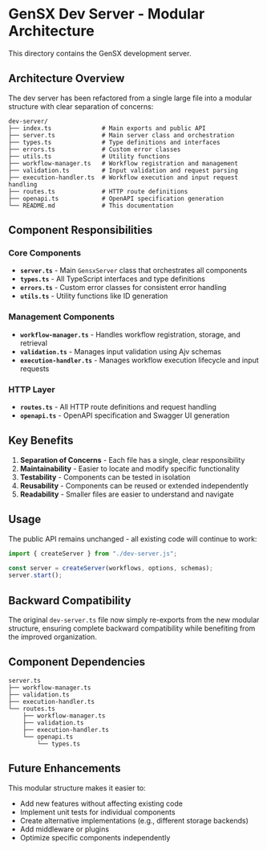 # GenSX Dev Server - Modular Architecture

This directory contains the GenSX development server.

## Architecture Overview

The dev server has been refactored from a single large file into a modular structure with clear separation of concerns:

```
dev-server/
├── index.ts              # Main exports and public API
├── server.ts             # Main server class and orchestration
├── types.ts              # Type definitions and interfaces
├── errors.ts             # Custom error classes
├── utils.ts              # Utility functions
├── workflow-manager.ts   # Workflow registration and management
├── validation.ts         # Input validation and request parsing
├── execution-handler.ts  # Workflow execution and input request handling
├── routes.ts             # HTTP route definitions
├── openapi.ts            # OpenAPI specification generation
└── README.md             # This documentation
```

## Component Responsibilities

### Core Components

- **`server.ts`** - Main `GensxServer` class that orchestrates all components
- **`types.ts`** - All TypeScript interfaces and type definitions
- **`errors.ts`** - Custom error classes for consistent error handling
- **`utils.ts`** - Utility functions like ID generation

### Management Components

- **`workflow-manager.ts`** - Handles workflow registration, storage, and retrieval
- **`validation.ts`** - Manages input validation using Ajv schemas
- **`execution-handler.ts`** - Manages workflow execution lifecycle and input requests

### HTTP Layer

- **`routes.ts`** - All HTTP route definitions and request handling
- **`openapi.ts`** - OpenAPI specification and Swagger UI generation

## Key Benefits

1. **Separation of Concerns** - Each file has a single, clear responsibility
2. **Maintainability** - Easier to locate and modify specific functionality
3. **Testability** - Components can be tested in isolation
4. **Reusability** - Components can be reused or extended independently
5. **Readability** - Smaller files are easier to understand and navigate

## Usage

The public API remains unchanged - all existing code will continue to work:

```typescript
import { createServer } from "./dev-server.js";

const server = createServer(workflows, options, schemas);
server.start();
```

## Backward Compatibility

The original `dev-server.ts` file now simply re-exports from the new modular structure, ensuring complete backward compatibility while benefiting from the improved organization.

## Component Dependencies

```
server.ts
├── workflow-manager.ts
├── validation.ts
├── execution-handler.ts
└── routes.ts
    ├── workflow-manager.ts
    ├── validation.ts
    ├── execution-handler.ts
    └── openapi.ts
        └── types.ts
```

## Future Enhancements

This modular structure makes it easier to:

- Add new features without affecting existing code
- Implement unit tests for individual components
- Create alternative implementations (e.g., different storage backends)
- Add middleware or plugins
- Optimize specific components independently
